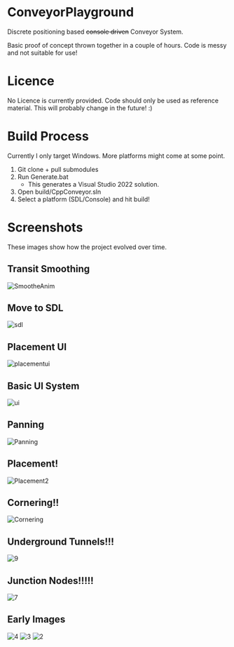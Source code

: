 # ConveyorPlayground

Discrete positioning based ~~console driven~~ Conveyor System.

Basic proof of concept thrown together in a couple of hours. Code is messy and not suitable for use!

# Licence

No Licence is currently provided. Code should only be used as reference material.
This will probably change in the future! :)

# Build Process

Currently I only target Windows. More platforms might come at some point.

1) Git clone + pull submodules
2) Run Generate.bat
    - This generates a Visual Studio 2022 solution.
4) Open build/CppConveyor.sln
5) Select a platform (SDL/Console) and hit build!

# Screenshots

These images show how the project evolved over time.

## Transit Smoothing
![SmootheAnim](https://user-images.githubusercontent.com/15245663/149839578-2708252b-d873-45b9-9942-28b5c6c9ea16.gif)

## Move to SDL
![sdl](https://user-images.githubusercontent.com/15245663/149590905-4c6f757f-2685-4a05-b5cb-f84c416cf221.gif)

## Placement UI
![placementui](https://user-images.githubusercontent.com/15245663/149207828-56ef8805-4a4f-43f1-a8de-b9935d307683.gif)

## Basic UI System
![ui](https://user-images.githubusercontent.com/15245663/148829173-3736fd6f-8128-4851-b612-a70600a42965.gif)

## Panning
![Panning](https://user-images.githubusercontent.com/15245663/148828892-cde3ba94-36bc-42bc-a66b-0549ed44deaa.gif)

## Placement!
![Placement2](https://user-images.githubusercontent.com/15245663/148277984-eb7a4dc4-b06f-48f2-8bd2-3192577325c4.gif)

## Cornering!!
![Cornering](https://user-images.githubusercontent.com/15245663/148225418-4fe61b11-98ea-463a-a598-a7fe7960059e.gif)

## Underground Tunnels!!!

![9](https://user-images.githubusercontent.com/15245663/148123693-f1f6f03a-d3c3-49d0-aff1-bbf206747cc9.gif)

## Junction Nodes!!!!!

![7](https://user-images.githubusercontent.com/15245663/148123726-4f6756f2-bf54-401b-a1e6-db26aada6efb.gif)

## Early Images

![4](https://user-images.githubusercontent.com/15245663/148123843-11fa56d5-38ee-4682-8fe8-0d43cf16ddd7.gif)
![3](https://user-images.githubusercontent.com/15245663/148123837-fe5c1c54-935a-44c0-9745-27b3b30c2869.gif)
![2](https://user-images.githubusercontent.com/15245663/148123830-eccbc2f6-bb90-49f8-8c71-69be68c9d54a.gif)
